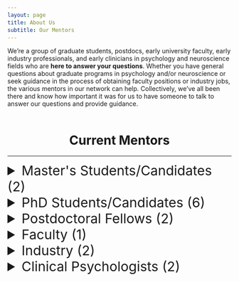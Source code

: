```yaml
---
layout: page
title: About Us
subtitle: Our Mentors
---
```


We’re a group of graduate students, postdocs, early university faculty, early industry professionals, and early clinicians in psychology and neuroscience fields who are **here to answer your questions**. Whether you have general questions about graduate programs in psychology and/or neuroscience or seek guidance in the process of obtaining faculty positions or industry jobs, the various mentors in our network can help. Collectively, we’ve all been there and know how important it was for us to have someone to talk to answer our questions and provide guidance.
<br>
<br>

<h1 style="text-align:center;">Current Mentors</h1>
<hr>

<details>
  <summary class="profile_header">Master's Students/Candidates (2)</summary>

  <h3> Tolu Faromika </h3>
  <img class="profile_img" src="/assets/img/mentors/mentor_tolu_faromika.jpeg">
  Tolu is a Masters student in the Adult Clinical Psychology program (Neuropsychology Stream), supervised by Dr. Shayna Rosenbaum, at York University. Her research focuses on spatial memory and the myriad of conditions that could disrupt the spatial navigation process. She completed her undergraduate degree in Psychology at the University of Toronto Scarborough and has a variety of research/clinical experiences across age populations. Tolu's academic journey has been marked by numerous awards, including the Heart & Stroke Master's Personnel Award, the VISTA Training Scholarship, and CGS-M (NSERC) Scholarship. Beyond her academic pursuits, Tolu is deeply engaged in community service and advocacy through her work with the African Impact Initiative. She also founded The BrainCore Podcast which aims to bridge the gap between academia and the general public, making research more accessible globally.  

  <h3> Olivia O'Neill </h3>
  <img class="profile_img" src="/assets/img/mentors/mentor_olivia_oneill.jpeg">
  Olivia O’Neill is a second year MSc student at the University of Guelph in the Neuroscience and Applied Cognitive Sciences Program, beginning her PhD in fall 2024. She obtained her BSc in Psychology and Neuroscience from Wilfrid Laurier University, completing her honors thesis with Dr. William Hockley and a funded research assistantship with Dr. Laurie Manwell. Olivia’s current research, under the supervision of Dr. Boyer Winters, explores the role of the neurotransmitter dopamine in long term memory dynamics using rodent models of declarative-like memory, and various techniques including pharmacological, histological, and chemogenetic manipulations. During her graduate training she has participated in various conferences delivering both oral and poster presentations, as well as pursued an educational placement at the University of Western Ontario to gain skills in collecting, analyzing, and interpreting fiber photometry data. Her MSc work is currently funded by an Ontario Graduate Scholarship.
  <hr>
</details>

<details>
  <summary class="profile_header">PhD Students/Candidates (6)</summary>
  
  <h3> Stephanie Simpson </h3>
  <img class="profile_img" src="/assets/img/mentors/mentor_steph_simpson.png">
  Stephanie is a fifth-year PhD student in Dr. Brian Levine’s lab at the Rotman Research Institute. She is an NSERC-Postgraduate Scholarship-Doctoral award holder and was a standing committee member of the Research Training Centre for three years. Broadly, Stephanie is interested in studying the neural correlates of episodic memory retrieval in humans. One aspect of her doctoral work applies EEG techniques to investigate how the neurophysiological hallmarks of overnight sleep impact our ability to recall real-world events over time. Another stream of her research investigates how variability in hippocampal subfield structure relates to individual differences in memory using a unique population of people with severely deficient autobiographical memory. In her downtime, you can find her at the beach playing volleyball or taking her two dogs for a walk.
  
  <h3> Andrea Aternali </h3>
  <img class="profile_img" src="/assets/img/mentors/mentor_andrea_aternali.jpeg">
  Andrea Aternali, M.A. is currently pursuing her PhD in Clinical Psychology at York University under the supervision of Dr. Joel Katz. She obtained her B.Sc. in Psychology at McGill University where she completed an undergraduate thesis investigating stress and pain behavior in laboratory mice. After her undergraduate training, she worked as a research assistant evaluating sensitivity to physical activity in individuals with chronic pain conditions such as osteoarthritis, fibromyalgia, and back pain.
  <br>
  <br>
  Andrea is interested in developing best-practice interventions aimed at improving the mental health of individuals with chronic pain. Her current research explores psychosocial factors that predict the development and maintenance of chronic postsurgical pain and phantom limb pain. Andrea’s doctoral research is generously supported by the Canadian Institutes of Health Research (CIHR) and the War Amps.
  <br>
  <br>
  Andrea has worked in a variety of clinical settings including the Transitional Pain Service and GoodHope Ehlers-Danlos Syndrome Clinics at the Toronto General Hospital, the Frederick W. Thomson Anxiety Disorders Centre at Sunnybrook Health Sciences Centre, Maplehurst Correctional Complex, Vanier Centre for Women, and Forest Hill Centre for Cognitive Behavioural Therapy. She currently provides treatment services to adults, older adolescents, and couples.

  <h3> Meaghan Hall </h3>
  <img class="profile_img" src="/assets/img/mentors/mentor_meaghan_hall.jpeg">
  Meaghan is a PhD candidate in Clinical Developmental Neuropsychology at York University, where she also completed her MA. Prior to this, she achieved an HBSc in Behaviour, Genetics, and Neurobiology at the University of Toronto. She completed her undergraduate thesis project in an experimental behavioural epigenetics lab, focused on understanding the molecular mechanisms of memory. Meaghan’s current research interests lie in the realm of women and children’s environmental health. In particular, she is interested in examining the effects of prenatal neurotoxicant exposures on women’s health and children’s brain development. She is currently investigating mechanisms that may explain the developmental neurotoxicity of environmental chemicals, including maternal thyroid disruption. Clinically, Meaghan has completed training in pediatric neuropsychological assessment and intervention at The Hospital for Sick Children and The Centre for Addiction and Mental Health. She is CGS-M, OGS, and CIHR CGS-D scholar.

  <h3> Ruth Vanstone </h3>
  <img class="profile_img" src="/assets/img/mentors/mentor_ruth_vanstone.jpg">
  Ruth Vanstone is a fourth-year PhD student in the Adult Clinical Health Psychology program at York University and holds a CIHR doctoral award. Ruth has completed clinical training at the Women’s Health Concerns Clinic (St. Joe’s Hamilton) and the Psychosocial Oncology Clinic (Princess Margaret Hospital). She currently works in private practice, delivering evidence-based interventions, such as CBT, EFT, and schema therapy to diverse populations. Her primary area of interest is in women’s health and oncology, helping individuals adjust to cancer diagnosis, treatment, and caregiving. She will be completing her residency year at the Halifax Clinical Psychology residency program.
  <br>
  <br>
  Throughout her graduate training, Ruth has focused her research on perinatal concerns for women with a history of breast cancer. She is currently working toward developing an online resource to provide patients, healthcare providers, and community partners with knowledge and tools to better understand and cope with the lasting impact of cancer treatment on the perinatal period.
  
<h3> Zoha Ahmad</h3>
  <img class="profile_img" src="/assets/img/mentors/mentor_zoha_ahmad.jpg">
  Zoha Ahmad is a third-year PhD student in York University's Biology program. She completed her BSc (Honours) in Biology at York University with a minor in Psychology. Currently, she is in the Freud Lab within the Centre for Vision Research at York University. Her primary research focus centers on investigating alterations in the development of visuomotor representations. She is particularly interested in how visual development can be altered in unique populations such as children with amblyopia, individuals with autism, and epileptic patients. Her work has led her to several collaborations with institutions including the Retina Foundation of the Southwest, Carnegie Mellon University, and University of Haifa. Zoha is honored to be an OGS and VISTA scholar. Outside of academia, she loves to travel, try new foods, and learn about the human mind!
  <hr>

  <h3> Alyssia Wilson</h3>
  <img class="profile_img" src="/assets/img/mentors/mentor_alyssia_wilson.jpeg">
  Alyssia is a PhD student in the Clinical Developmental Psychology program in the Neuropsychology Stream at York University. She has taken a lifespan approach to her neuropsychology training with practicums at SickKids Hospital and Sunnybrook hospital and will be doing a lifespan neuropsychology residency in Fall 2024 at Hamilton Health Sciences. Alyssia is a Vanier scholar and her research investigates mental health outcomes following brain injuries in university athletes. Additionally, she has been a member of the Justice, Diversity, Equity and Inclusion throughout her graduate training and is passionate about work her in the community. More recently, her endeavors have been more family focused as she balances maternity leave with while preparing for residency.
  <hr>
</details>

<details>
  <summary class="profile_header">Postdoctoral Fellows (2)</summary>
  
  <h3> Dr. Krista Mitchnick </h3>
  <img class="profile_img" src="/assets/img/mentors/mentor_krista_mitchnick.jpeg">
  Krista obtained a PhD in Experimental Psychology and Neuroscience in 2018 from the University of Guelph (funded through NSERC), where her research focused on the neurobiology of learning and memory in rodents. She was awarded the top Psychology PhD dissertation award. Having always been torn between basic research and clinical work, Krista then completed a PhD in Clinical Psychology - Neuropsychology stream in 2023 at York University (funded through the Elia Scholars program and VISTA). Here, her research took an interdisciplinary approach, assessing the involvement of individual hippocampal subfields in perception and memory using brain damaged case studies and rat lesion models. She was also awarded the top Psychology PhD dissertation award. As part of her clinical training, she completed a residency position in Clinical Neuropsychology at the London Health Sciences Centre (London, ON). Presently, Krista is a postdoctoral fellow at Baycrest Academy working with Dr. Brian Levine where her research is centred around characterizing the neural correlates and functional outcomes of individual differences in autobiographical memory, focusing on both basic mechanisms and clinical relevance. Clinically, she continues to conduct neuropsychological assessments for individuals across the lifespan in private practice (supervised practice). Outside of her research and clinical work, you can find her soaking up the sun and a good book at the beach, hiking with friends, at the gym, or playing board games far too competitively.
  
  <h3> Dr. Ryan Yeung </h3>
  
  Ryan completed his PhD in Cognitive Neuroscience at the University of Waterloo in 2022, studying memories that spring to mind involuntarily (e.g., recurrent or intrusive memories). Though these memories are surprisingly common in daily life, they also relate to symptoms of mental health disorders. For instance, the emotional quality and the content (i.e., what people report remembering) of these memories are systematically related to one's symptoms of depression, anxiety, and PTSD. In his postdoc, he investigates cognitive and neural mechanisms of why emotional memories persist or fade away. He is particularly interested in hypotheses that emotional or traumatic memories are enhanced due to their strong ability to evoke mental imagery; as such, emotional remembering might be modulated by individuals’ trait-level abilities to generate such imagery. Other research interests of his include computational methods of analyzing autobiographical memories, such as natural language processing and machine learning. Outside of research, he's a fan of hipster music, hipster tabletop role-playing games, and insisting that he's not actually a hipster.
  <hr>

   <h3> Dr. Claire Champigny </h3>
   <img class="profile_img" src="/assets/img/mentors/mentor_claire_champigny.jpeg">
   Dr. Claire Champigny is a bilingual French/English postdoctoral fellow in clinical pediatric neuropsychology at the Hospital for Sick Children. Throughout her fellowship and predoctoral residency there, she has worked across clinics including  Neurosurgery, Neonatal Neurology, General Neurology, Epilepsy Surgery, Oncology Aftercare, and Metabolics/Genetics. She also works as a therapist in the I-InTERACT-North program at SickKids, providing parent coaching to support children with behavioural challenges and complex medical histories. Dr. Champigny is passionate about providing equitable, individualized, evidence-based, high-quality clinical care to the diverse families living in Toronto. In terms of research, Dr. Champigny has published her work in peer-reviewed academic journals and presented at multiple international conferences. Her research interests primarily revolve around neurocognitive and mental health outcomes following pediatric brain injury and neurological disorders. 
   <hr>
</details>

<details>
  <summary class="profile_header">Faculty (1)</summary>
  
  <h3> Dr. Gilda Stefanelli </h3>
  <img class="profile_img" src="/assets/img/mentors/mentor_gilda_stefanelli.jpeg">
  Dr. Stefanelli got her Bachelor’s degree in Biotechnologies at the University of Naples Federico II. After that, she gained her Masters in molecular biotechnologies at Vita Salute San Raffaele University in Milan. Here, she studied the role of CDKL5, a kinase mutated in Rett Syndrome, in synapses formation and maintenance. She then moved on to a PhD in Neurobiology at Insubria University, where she focused on how post-translational modifications of MeCP2 can influence its functions during brain development. For her postdoc, Dr. Stefanelli joined the lab of Dr. Iva Zovkic at the University of Toronto Mississauga where she studied how histone variants can influence memory formation and the molecular pathways that regulate their turnover in neurons. In 2023, Dr. Stefanelli started her own lab at the University of Ottawa. Her research focuses on the epigenetic mechanisms driving brain development. More specifically, her lab uses molecular biology and genomic techniques to understand how chaperones of histone variants shape gene expression during brain development by depositing or removing H2A.Z.
  <hr>

  <h3> Dr. Moriah Sokolowski </h3>
  <img class="profile_img" src="/assets/img/mentors/mentor_moriah_sokolowski.jpeg">
  Dr. Moriah Sokolowski an Assistant Professor in the Department of Psychology at Toronto Metropolitan University and an Adjunct Scientist at the Rotman Research Institute at Baycrest Hospital. She completed her M.Sc. (2015) and Ph.D. (2019) in Psychology in the Cognitive, Developmental, and Brain Sciences area at Western University. Following this, she was a Banting Post-doctoral fellow at the Rotman Research Institute at Baycrest Hospital from January 2020 to June 2023. Dr. Sokolowski’s research program addresses a fundamental question: how does the developing mind support complex learning? She uses mathematical thinking as a model to study the development of complex cognition in children, adolescents and adults, applying diverse methodologies, such as behavioural and brain-imaging techniques. In addition to conducting basic science research, she is passionate about linking her findings to real-world outcomes to support individual well-being and population-level innovation. Dr. Sokolowski has received multiple competitive awards, including the SSHRC Banting Post-Doctoral Fellowship, CIHR Post-Doctoral Fellowship, Governor General’s Gold Medal, and NSERC Canada Graduate Scholarships (Master and Doctorate).
  <hr>
</details>

<details>
  <summary class="profile_header">Industry (2)</summary>
  
  <h3> Dr. Ari Mendell </h3>
  <img class="profile_img" src="/assets/img/mentors/mentor_ari_mendell.jpeg">
  Ari is the President and Principal Medical Writer at Compass Leaf Medical Communications Inc. As a former Director of Value Communications/Medical Writing at a leading Canadian health economics and outcomes research (HEOR) firm, Ari leverages his substantial medical writing, strategic consulting, and project management experience to provide excellent strategic value and services to his clients. Ari has published and otherwise supported scientific publications and evidence-driven communications across many disease areas and research disciplines, ranging from medical affairs topics and clinical trials to health economic analyses, real-world evidence (RWE) studies, and literature reviews. Ari holds MSc and PhD degrees in Biomedical Science & Neuroscience from the University of Guelph and has authored or co-authored 18 published manuscripts and more than 50 conference presentations. He has also supported 60+ publications and congress abstracts/presentations in a medical writer/editor capacity.
  <br>
  <br>
  Ari was the recipient of more than 15 awards and honours throughout his academic career, including the Governor General’s Academic Gold Medal and an NSERC Alexander Graham Bell Doctoral Canada Graduate Scholarship. 
  <hr>

<h3> Dr. Meenu Minhas </h3>
  Meenu earned her PhD in Neuroscience and Psychology from the University of Guelph, where her research focused on the neuropsychopharmacology of addiction in rodents. Subsequently, she pursued a postdoctoral fellowship at McMaster University, focusing on the application of behavioral economics to understand human drug addiction. During this time, she also held teaching positions at the University of Guelph-Humber and McMaster University.
  
  Following her academic pursuits, Meenu transitioned to the industry, working as medical writer for 3 years. Currently, she holds the position of medical science liaison, where she collaborates with external stakeholders to address medical unmet needs, disseminate scientific data, and improve patient outcomes.
  <hr>
</details>

<details>
  <summary class="profile_header">Clinical Psychologists (2)</summary>
  
  <h3> Dr. Adam Newton, PhD. C.Psych (supervised practice) </h3>
  <img class="profile_img" src="/assets/img/mentors/mentor_adam_newton.jpeg">
  Dr. Adam Newton is a Health and Clinical Psychologist in supervised practice. He completed his Master's and PhD in clinical psychology at Western University and his predoctoral residency at the London Clinical Psychology Residency Consortium. Dr. Newton primarily works within the Pediatric Pain Program at Children's Hospital - London Health Sciences Centre. He also works in private practice and often holds teaching positions at Western University. He is involved in research in behavioural sleep disturbances and sleep development (especially napping) in young children, program evaluation initiatives, and pediatric chronic pain care improvements.  

  <h3> Dr. Sara Pishdadian, Ph.D., C.Psych (supervised practice) </h3>
  <img class="profile_img" src="/assets/img/mentors/mentor_sara_pishdadian.jpeg">
  Dr. Sara Pishdadian (she/her) is a staff psychologist in the Geriatric Mental Health, Neuropsychology Assessment and CBT for psychosis services at the Centre for Addiction and Mental Health in Toronto, Canada. She completed her PhD at York University in Clinical Psychology and Clinical Neuropsychology (funded through CIHR, NSERC, and VISTA) and her predoctoral residency at The Ottawa Hospital. Her research investigates the divide between subjective and objectively measured abilities and the effectiveness of psychotherapy and cognitive rehabilitation interventions for individuals with cognitive difficulties due to neurodegenerative and/or psychiatric illness. She has mentored undergraduate and graduate students across North America, and co-founded a graduate-undergraduate mentorship program at York University which continues today. 
  <hr>
</details>

<!-- CSS -->

<style>
.profile_header {
    font-size: 30px;
    /*font-weight: bold;*/
    /*font-style: italic;*/
}

.profile_img {
    float: right; 
    width: 40%; 
    height: 300px; 
    object-fit: cover; 
    margin: 10px; 
    border: 5px solid #555;
}
</style>

